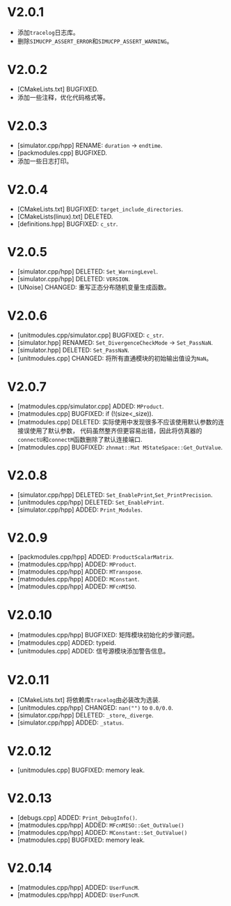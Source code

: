 # V2.0.1
- 添加`tracelog`日志库。
- 删除`SIMUCPP_ASSERT_ERROR`和`SIMUCPP_ASSERT_WARNING`。

# V2.0.2
- [CMakeLists.txt] BUGFIXED.
- 添加一些注释，优化代码格式等。

# V2.0.3
- [simulator.cpp/hpp] RENAME: `duration` -> `endtime`.
- [packmodules.cpp] BUGFIXED.
- 添加一些日志打印。

# V2.0.4
- [CMakeLists.txt] BUGFIXED: `target_include_directories`.
- [CMakeLists(linux).txt] DELETED.
- [definitions.hpp] BUGFIXED: `c_str`.

# V2.0.5
- [simulator.cpp/hpp] DELETED: `Set_WarningLevel`.
- [simulator.cpp/hpp] DELETED: `VERSION`.
- [UNoise] CHANGED: 重写正态分布随机变量生成函数。

# V2.0.6
- [unitmodules.cpp/simulator.cpp] BUGFIXED: `c_str`.
- [simulator.hpp] RENAMED: `Set_DivergenceCheckMode` -> `Set_PassNaN`.
- [simulator.hpp] DELETED: `Set_PassNaN`.
- [unitmodules.cpp] CHANGED: 将所有直通模块的初始输出值设为`NaN`。

# V2.0.7
- [matmodules.cpp/simulator.cpp] ADDED: `MProduct`.
- [matmodules.cpp] BUGFIXED: if (!(size<_size)).
- [matmodules.cpp] DELETED: 实际使用中发现很多不应该使用默认参数的连接误使用了默认参数，
代码虽然整齐但更容易出错，因此将仿真器的`connectU`和`connectM`函数删除了默认连接端口.
- [matmodules.cpp] BUGFIXED: `zhnmat::Mat MStateSpace::Get_OutValue`.

# V2.0.8
- [simulator.cpp/hpp] DELETED: `Set_EnablePrint`,`Set_PrintPrecision`.
- [unitmodules.cpp/hpp] DELETED: `Set_EnablePrint`.
- [simulator.cpp/hpp] ADDED: `Print_Modules`.

# V2.0.9
- [packmodules.cpp/hpp] ADDED: `ProductScalarMatrix`.
- [matmodules.cpp/hpp] ADDED: `MProduct`.
- [matmodules.cpp/hpp] ADDED: `MTranspose`.
- [matmodules.cpp/hpp] ADDED: `MConstant`.
- [matmodules.cpp/hpp] ADDED: `MFcnMISO`.

# V2.0.10
- [matmodules.cpp/hpp] BUGFIXED: 矩阵模块初始化的步骤问题。
- [matmodules.cpp] ADDED: typeid.
- [unitmodules.cpp] ADDED: 信号源模块添加警告信息。

# V2.0.11
- [CMakeLists.txt] 将依赖库`tracelog`由必装改为选装.
- [unitmodules.cpp/hpp] CHANGED: `nan("")` to `0.0/0.0`.
- [simulator.cpp/hpp] DELETED: `_store`,`_diverge`.
- [simulator.cpp/hpp] ADDED: `_status`.

# V2.0.12
- [unitmodules.cpp] BUGFIXED: memory leak.

# V2.0.13
- [debugs.cpp] ADDED: `Print_DebugInfo()`.
- [matmodules.cpp/hpp] ADDED: `MFcnMISO::Get_OutValue()`
- [matmodules.cpp/hpp] ADDED: `MConstant::Set_OutValue()`
- [matmodules.cpp] BUGFIXED: memory leak.

# V2.0.14
- [matmodules.cpp/hpp] ADDED: `UserFuncM`.
- [matmodules.cpp/hpp] ADDED: `UserFuncM`.
